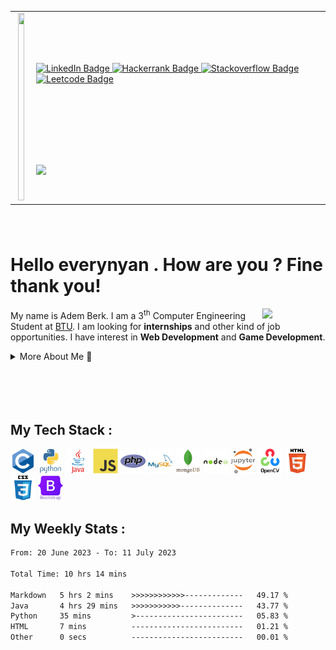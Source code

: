 
<div align="center">
<table width="100%" height="350px" border="0px">
    <tr>
        <td rowspan="2" align="center">
            <a href="https://www.youtube.com/watch?v=UnktCDi-BVs&ab_channel=MisterAlex"> 
            <img src="https://i.imgur.com/DGTLI2h.png" width="70%" height="300px" />
            </a>
        </td>
        <td colspan="2">
            <a href="https://www.linkedin.com/in/ademberk10101/">
                <img src="https://img.shields.io/badge/LinkedIn-blue?style=for-the-badge&logo=linkedin&logoColor=white" align=""  alt="LinkedIn Badge"/>
            </a>
            <a href="https://www.hackerrank.com/AdemBerkYuksel?hr_r=1">
                <img src="https://img.shields.io/badge/hackerrank-darkgreen?style=for-the-badge&logo=hackerrank&logoColor=black" align=""
                 alt="Hackerrank Badge"/>
            </a>
            <a href="https://stackoverflow.com/users/22116874/adem-berk-y%c3%bcksel">
                <img src="https://img.shields.io/badge/Stackoverflow-orange?style=for-the-badge&logo=stackoverflow&logoColor=white" align=""  alt="Stackoverflow Badge"/>
            </a>
            <a href="https://leetcode.com/Codesque/">
                <img src="https://img.shields.io/badge/leetcode-black?style=for-the-badge&logo=leetcode&logoColor=orange" align=""  alt="Leetcode Badge"/>
            </a>
        </td>    
    </tr>
    <tr>
        <td colspan="2">
            <a href="https://discordapp.com/users/320232162630696970">
            <img src="https://discord-readme-badge.vercel.app/api?id=320232162630696970" width="100%" align="right">
            </a>
        </td>
    </tr>
</table>
</div>



<p float="left"> 


</p>



    




<p>

# Hello everynyan . How are you ? Fine thank you!
<img src="https://media1.giphy.com/media/b88QlTSTsj3bEHQyZf/giphy.gif?cid=ecf05e47wn4pc4pn2sioceghasl4z0j6bwbi5h0jk9mm7dlc&ep=v1_gifs_related&rid=giphy.gif&ct=s" width="20%" align="right">

<div>

My name is Adem Berk. I am a 3<sup>th</sup> Computer Engineering Student at [BTU](https://mdbf.btu.edu.tr/bilgisayar). I am looking for **internships** and other kind of job opportunities. I have interest in **Web Development** and **Game Development**.


</div>

<details>  
    <summary>More About Me 🧞</summary>

- 🔭 I’m currently on a journey to build **e-commerce applications**
- 🐳 I'm currently learning **Spring Boot** 
- 🤝 I’m looking for help with **finding projects to contribute to!**
- 💬 Ask me about open source, web development, and game development   
</details>
<br>
<br>
<br>
<br>

## My Tech Stack :
<p align="left"> 
<img src="https://raw.githubusercontent.com/devicons/devicon/master/icons/c/c-original.svg" width=40 height=40> 
<img src="https://raw.githubusercontent.com/devicons/devicon/master/icons/python/python-original-wordmark.svg" width=40 height=40> 
<img src="https://raw.githubusercontent.com/devicons/devicon/master/icons/java/java-original-wordmark.svg" width=40 height=40> 
<img src="https://raw.githubusercontent.com/devicons/devicon/master/icons/javascript/javascript-original.svg" width=40 height=40> 
<img src="https://raw.githubusercontent.com/devicons/devicon/master/icons/php/php-original.svg" width=40 height=40> 
<img src="https://raw.githubusercontent.com/devicons/devicon/master/icons/mysql/mysql-original-wordmark.svg" width=40 height=40> 
<img src="https://raw.githubusercontent.com/devicons/devicon/master/icons/mongodb/mongodb-original-wordmark.svg" width=40 height=40> 
<img src="https://raw.githubusercontent.com/devicons/devicon/master/icons/nodejs/nodejs-original-wordmark.svg" width=40 height=40> 
<img src="https://raw.githubusercontent.com/devicons/devicon/master/icons/jupyter/jupyter-original-wordmark.svg" width=40 height=40> 
<img src="https://raw.githubusercontent.com/devicons/devicon/master/icons/opencv/opencv-original-wordmark.svg" width=40 height=40> 
<img src="https://raw.githubusercontent.com/devicons/devicon/master/icons/html5/html5-original-wordmark.svg" width=40 height=40> 
<img src="https://raw.githubusercontent.com/devicons/devicon/master/icons/css3/css3-original-wordmark.svg" width=40 height=40> 
<img src="https://raw.githubusercontent.com/devicons/devicon/master/icons/bootstrap/bootstrap-original-wordmark.svg" width=40 height=40> 
</p>

## My Weekly Stats :
<!--START_SECTION:waka-->

```txt
From: 20 June 2023 - To: 11 July 2023

Total Time: 10 hrs 14 mins

Markdown   5 hrs 2 mins    >>>>>>>>>>>>-------------   49.17 %
Java       4 hrs 29 mins   >>>>>>>>>>>--------------   43.77 %
Python     35 mins         >------------------------   05.83 %
HTML       7 mins          -------------------------   01.21 %
Other      0 secs          -------------------------   00.01 %
```

<!--END_SECTION:waka-->



    






</p>

